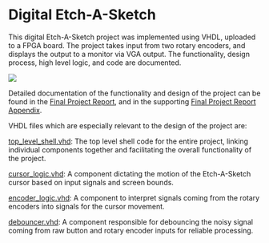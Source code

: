 # Digital Etch-A-Sketch

This digital Etch-A-Sketch project was implemented using VHDL, uploaded to a FPGA board. The project takes input from two rotary encoders, and displays the output to a monitor via VGA output. The functionality, design process, high level logic, and code are documented.

![](documentation/Func.png)

Detailed documentation of the functionality and design of the project can be found in the [Final Project Report](Final%20Project%20Report.pdf), and in the supporting [Final Project Report Appendix](Final%20Project%20Report%20Appendix.pdf).


VHDL files which are especially relevant to the design of the project are:

[top_level_shell.vhd](Etch-a-Sketch/Etch-a-Sketch.srcs/sources_1/new/top_level_shell.vhd): The top level shell code for the entire project, linking individual components together and facilitating the overall functionality of the project.

[cursor_logic.vhd](Etch-a-Sketch/Etch-a-Sketch.srcs/sources_1/new/cursor_logic.vhd): A component dictating the motion of the Etch-A-Sketch cursor based on input signals and screen bounds.

[encoder_logic.vhd](Etch-a-Sketch/Etch-a-Sketch.srcs/sources_1/new/encoder_logic.vhd): A component to interpret signals coming from the rotary encoders into signals for the cursor movement.

[debouncer.vhd](Etch-a-Sketch/Etch-a-Sketch.srcs/sources_1/new/debouncer.vhd): A component responsible for debouncing the noisy signal coming from raw button and rotary encoder inputs for reliable processing.
